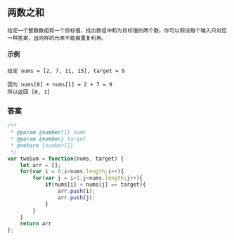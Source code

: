 ## 两数之和
    给定一个整数数组和一个目标值，找出数组中和为目标值的两个数。你可以假设每个输入只对应一种答案，且同样的元素不能被重复利用。  
#### 示例
    给定 nums = [2, 7, 11, 15], target = 9  

    因为 nums[0] + nums[1] = 2 + 7 = 9
    所以返回 [0, 1]  
### 答案  
```  javascript
/**
 * @param {number[]} nums
 * @param {number} target
 * @return {number[]}
 */
var twoSum = function(nums, target) {
    let arr = [];
    for(var i = 0;i<nums.length;i++){
        for(var j = i+1;j<nums.length;j++){
            if(nums[i] + nums[j] == target){
                arr.push(i);
                arr.push(j);
            }
        }
    }
    return arr
};
```